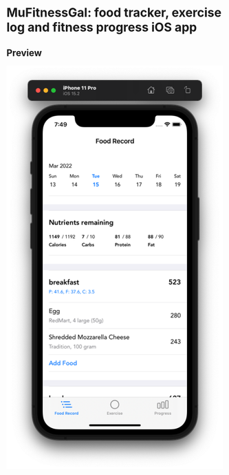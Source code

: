 # MuFitnessGal: food tracker, exercise log and fitness progress iOS app

## Preview
![screenshot-1](https://raw.githubusercontent.com/muhuiyu/MuFitnessGal/main/screenshot/screenshot-1.png)
